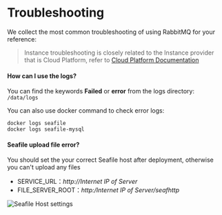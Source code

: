 # Troubleshooting

We collect the most common troubleshooting of using RabbitMQ for your reference:

> Instance troubleshooting is closely related to the Instance provider that is Cloud Platform, refer to [Cloud Platform Documentation](https://support.websoft9.com/docs/faq/tech-instance.html)

#### How can I use the logs?

You can find the keywords **Failed** or **error** from the logs directory: `/data/logs`  

You can also use docker command to check error logs: 
```
docker logs seafile
docker logs seafile-mysql
```

#### Seafile upload file error?

You should set the your correct Seafile host after deployment, otherwise you can't upload any files

   - SERVICE_URL：*http://Internet IP of Server*
   - FILE_SERVER_ROOT：*http:/Internet IP of Server/seafhttp*
   
   ![Seafile Host settings](https://libs.websoft9.com/Websoft9/DocsPicture/zh/seafile/seafile-seturl-websoft9.png)